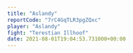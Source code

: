 ```yaml
---
title: "Aslandy"
reportCode: "7rC4GqTLR3pgZQxc"
player: "Aslandy"
fight: "Terestian Illhoof"
date: 2021-08-01T19:04:53.731000+00:00
---
```

